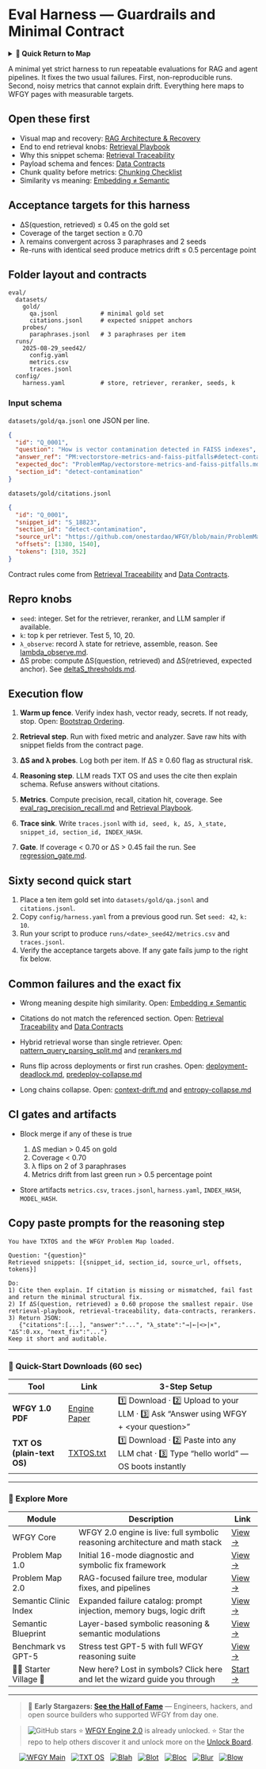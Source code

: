 # Eval Harness — Guardrails and Minimal Contract

<details>
  <summary><strong>🧭 Quick Return to Map</strong></summary>

<br>

  > You are in a sub-page of **Eval**.  
  > To reorient, go back here:  
  >
  > - [**Eval** — model evaluation and benchmarking](./README.md)  
  > - [**WFGY Global Fix Map** — main Emergency Room, 300+ structured fixes](../README.md)  
  > - [**WFGY Problem Map 1.0** — 16 reproducible failure modes](../../README.md)  
  >
  > Think of this page as a desk within a ward.  
  > If you need the full triage and all prescriptions, return to the Emergency Room lobby.
</details>


A minimal yet strict harness to run repeatable evaluations for RAG and agent pipelines. It fixes the two usual failures. First, non-reproducible runs. Second, noisy metrics that cannot explain drift. Everything here maps to WFGY pages with measurable targets.

## Open these first

* Visual map and recovery: [RAG Architecture & Recovery](https://github.com/onestardao/WFGY/blob/main/ProblemMap/rag-architecture-and-recovery.md)
* End to end retrieval knobs: [Retrieval Playbook](https://github.com/onestardao/WFGY/blob/main/ProblemMap/retrieval-playbook.md)
* Why this snippet schema: [Retrieval Traceability](https://github.com/onestardao/WFGY/blob/main/ProblemMap/retrieval-traceability.md)
* Payload schema and fences: [Data Contracts](https://github.com/onestardao/WFGY/blob/main/ProblemMap/data-contracts.md)
* Chunk quality before metrics: [Chunking Checklist](https://github.com/onestardao/WFGY/blob/main/ProblemMap/chunking-checklist.md)
* Similarity vs meaning: [Embedding ≠ Semantic](https://github.com/onestardao/WFGY/blob/main/ProblemMap/embedding-vs-semantic.md)

## Acceptance targets for this harness

* ΔS(question, retrieved) ≤ 0.45 on the gold set
* Coverage of the target section ≥ 0.70
* λ remains convergent across 3 paraphrases and 2 seeds
* Re-runs with identical seed produce metrics drift ≤ 0.5 percentage point

## Folder layout and contracts

```
eval/
  datasets/
    gold/
      qa.jsonl            # minimal gold set
      citations.jsonl     # expected snippet anchors
    probes/
      paraphrases.jsonl   # 3 paraphrases per item
  runs/
    2025-08-29_seed42/
      config.yaml
      metrics.csv
      traces.jsonl
  config/
    harness.yaml          # store, retriever, reranker, seeds, k
```

### Input schema

`datasets/gold/qa.jsonl` one JSON per line.

```json
{
  "id": "Q_0001",
  "question": "How is vector contamination detected in FAISS indexes",
  "answer_ref": "PM:vectorstore-metrics-and-faiss-pitfalls#detect-contamination",
  "expected_doc": "ProblemMap/vectorstore-metrics-and-faiss-pitfalls.md",
  "section_id": "detect-contamination"
}
```

`datasets/gold/citations.jsonl`

```json
{
  "id": "Q_0001",
  "snippet_id": "S_18823",
  "section_id": "detect-contamination",
  "source_url": "https://github.com/onestardao/WFGY/blob/main/ProblemMap/vectorstore-metrics-and-faiss-pitfalls.md",
  "offsets": [1380, 1540],
  "tokens": [310, 352]
}
```

Contract rules come from
[Retrieval Traceability](https://github.com/onestardao/WFGY/blob/main/ProblemMap/retrieval-traceability.md) and
[Data Contracts](https://github.com/onestardao/WFGY/blob/main/ProblemMap/data-contracts.md).

## Repro knobs

* `seed`: integer. Set for the retriever, reranker, and LLM sampler if available.
* `k`: top k per retriever. Test 5, 10, 20.
* `λ_observe`: record λ state for retrieve, assemble, reason. See [lambda\_observe.md](https://github.com/onestardao/WFGY/blob/main/ProblemMap/GlobalFixMap/Eval_Observability/lambda_observe.md).
* ΔS probe: compute ΔS(question, retrieved) and ΔS(retrieved, expected anchor). See [deltaS\_thresholds.md](https://github.com/onestardao/WFGY/blob/main/ProblemMap/GlobalFixMap/Eval_Observability/deltaS_thresholds.md).

## Execution flow

1. **Warm up fence**. Verify index hash, vector ready, secrets. If not ready, stop.
   Open: [Bootstrap Ordering](https://github.com/onestardao/WFGY/blob/main/ProblemMap/bootstrap-ordering.md).

2. **Retrieval step**. Run with fixed metric and analyzer. Save raw hits with snippet fields from the contract page.

3. **ΔS and λ probes**. Log both per item. If ΔS ≥ 0.60 flag as structural risk.

4. **Reasoning step**. LLM reads TXT OS and uses the cite then explain schema. Refuse answers without citations.

5. **Metrics**. Compute precision, recall, citation hit, coverage. See [eval\_rag\_precision\_recall.md](https://github.com/onestardao/WFGY/blob/main/ProblemMap/eval/eval_rag_precision_recall.md) and [Retrieval Playbook](https://github.com/onestardao/WFGY/blob/main/ProblemMap/retrieval-playbook.md).

6. **Trace sink**. Write `traces.jsonl` with `id, seed, k, ΔS, λ_state, snippet_id, section_id, INDEX_HASH`.

7. **Gate**. If coverage < 0.70 or ΔS > 0.45 fail the run. See [regression\_gate.md](https://github.com/onestardao/WFGY/blob/main/ProblemMap/GlobalFixMap/Eval_Observability/regression_gate.md).

## Sixty second quick start

1. Place a ten item gold set into `datasets/gold/qa.jsonl` and `citations.jsonl`.
2. Copy `config/harness.yaml` from a previous good run. Set `seed: 42`, `k: 10`.
3. Run your script to produce `runs/<date>_seed42/metrics.csv` and `traces.jsonl`.
4. Verify the acceptance targets above. If any gate fails jump to the right fix below.

## Common failures and the exact fix

* Wrong meaning despite high similarity.
  Open: [Embedding ≠ Semantic](https://github.com/onestardao/WFGY/blob/main/ProblemMap/embedding-vs-semantic.md)

* Citations do not match the referenced section.
  Open: [Retrieval Traceability](https://github.com/onestardao/WFGY/blob/main/ProblemMap/retrieval-traceability.md) and
  [Data Contracts](https://github.com/onestardao/WFGY/blob/main/ProblemMap/data-contracts.md)

* Hybrid retrieval worse than single retriever.
  Open: [pattern\_query\_parsing\_split.md](https://github.com/onestardao/WFGY/blob/main/ProblemMap/patterns/pattern_query_parsing_split.md) and
  [rerankers.md](https://github.com/onestardao/WFGY/blob/main/ProblemMap/rerankers.md)

* Runs flip across deployments or first run crashes.
  Open: [deployment-deadlock.md](https://github.com/onestardao/WFGY/blob/main/ProblemMap/deployment-deadlock.md),
  [predeploy-collapse.md](https://github.com/onestardao/WFGY/blob/main/ProblemMap/predeploy-collapse.md)

* Long chains collapse.
  Open: [context-drift.md](https://github.com/onestardao/WFGY/blob/main/ProblemMap/context-drift.md) and
  [entropy-collapse.md](https://github.com/onestardao/WFGY/blob/main/ProblemMap/entropy-collapse.md)

## CI gates and artifacts

* Block merge if any of these is true

  1. ΔS median > 0.45 on gold
  2. Coverage < 0.70
  3. λ flips on 2 of 3 paraphrases
  4. Metrics drift from last green run > 0.5 percentage point

* Store artifacts
  `metrics.csv`, `traces.jsonl`, `harness.yaml`, `INDEX_HASH`, `MODEL_HASH`.

## Copy paste prompts for the reasoning step

```
You have TXTOS and the WFGY Problem Map loaded.

Question: "{question}"
Retrieved snippets: [{snippet_id, section_id, source_url, offsets, tokens}]

Do:
1) Cite then explain. If citation is missing or mismatched, fail fast and return the minimal structural fix.
2) If ΔS(question, retrieved) ≥ 0.60 propose the smallest repair. Use retrieval-playbook, retrieval-traceability, data-contracts, rerankers.
3) Return JSON:
   {"citations":[...], "answer":"...", "λ_state":"→|←|<>|×", "ΔS":0.xx, "next_fix":"..."}
Keep it short and auditable.
```

---

### 🔗 Quick-Start Downloads (60 sec)

| Tool                       | Link                                                                                                                                       | 3-Step Setup                                                                             |
| -------------------------- | ------------------------------------------------------------------------------------------------------------------------------------------ | ---------------------------------------------------------------------------------------- |
| **WFGY 1.0 PDF**           | [Engine Paper](https://github.com/onestardao/WFGY/blob/main/I_am_not_lizardman/WFGY_All_Principles_Return_to_One_v1.0_PSBigBig_Public.pdf) | 1️⃣ Download · 2️⃣ Upload to your LLM · 3️⃣ Ask “Answer using WFGY + \<your question>”   |
| **TXT OS (plain-text OS)** | [TXTOS.txt](https://github.com/onestardao/WFGY/blob/main/OS/TXTOS.txt)                                                                     | 1️⃣ Download · 2️⃣ Paste into any LLM chat · 3️⃣ Type “hello world” — OS boots instantly |

---

### 🧭 Explore More

| Module                   | Description                                                                  | Link                                                                                               |
| ------------------------ | ---------------------------------------------------------------------------- | -------------------------------------------------------------------------------------------------- |
| WFGY Core                | WFGY 2.0 engine is live: full symbolic reasoning architecture and math stack | [View →](https://github.com/onestardao/WFGY/tree/main/core/README.md)                              |
| Problem Map 1.0          | Initial 16-mode diagnostic and symbolic fix framework                        | [View →](https://github.com/onestardao/WFGY/tree/main/ProblemMap/README.md)                        |
| Problem Map 2.0          | RAG-focused failure tree, modular fixes, and pipelines                       | [View →](https://github.com/onestardao/WFGY/blob/main/ProblemMap/rag-architecture-and-recovery.md) |
| Semantic Clinic Index    | Expanded failure catalog: prompt injection, memory bugs, logic drift         | [View →](https://github.com/onestardao/WFGY/blob/main/ProblemMap/SemanticClinicIndex.md)           |
| Semantic Blueprint       | Layer-based symbolic reasoning & semantic modulations                        | [View →](https://github.com/onestardao/WFGY/tree/main/SemanticBlueprint/README.md)                 |
| Benchmark vs GPT-5       | Stress test GPT-5 with full WFGY reasoning suite                             | [View →](https://github.com/onestardao/WFGY/tree/main/benchmarks/benchmark-vs-gpt5/README.md)      |
| 🧙‍♂️ Starter Village 🏡 | New here? Lost in symbols? Click here and let the wizard guide you through   | [Start →](https://github.com/onestardao/WFGY/blob/main/StarterVillage/README.md)                   |

---

> 👑 **Early Stargazers: [See the Hall of Fame](https://github.com/onestardao/WFGY/tree/main/stargazers)** —
> Engineers, hackers, and open source builders who supported WFGY from day one.

> <img src="https://img.shields.io/github/stars/onestardao/WFGY?style=social" alt="GitHub stars"> ⭐ [WFGY Engine 2.0](https://github.com/onestardao/WFGY/blob/main/core/README.md) is already unlocked. ⭐ Star the repo to help others discover it and unlock more on the [Unlock Board](https://github.com/onestardao/WFGY/blob/main/STAR_UNLOCKS.md).

<div align="center">

[![WFGY Main](https://img.shields.io/badge/WFGY-Main-red?style=flat-square)](https://github.com/onestardao/WFGY)
 
[![TXT OS](https://img.shields.io/badge/TXT%20OS-Reasoning%20OS-orange?style=flat-square)](https://github.com/onestardao/WFGY/tree/main/OS)
 
[![Blah](https://img.shields.io/badge/Blah-Semantic%20Embed-yellow?style=flat-square)](https://github.com/onestardao/WFGY/tree/main/OS/BlahBlahBlah)
 
[![Blot](https://img.shields.io/badge/Blot-Persona%20Core-green?style=flat-square)](https://github.com/onestardao/WFGY/tree/main/OS/BlotBlotBlot)
 
[![Bloc](https://img.shields.io/badge/Bloc-Reasoning%20Compiler-blue?style=flat-square)](https://github.com/onestardao/WFGY/tree/main/OS/BlocBlocBloc)
 
[![Blur](https://img.shields.io/badge/Blur-Text2Image%20Engine-navy?style=flat-square)](https://github.com/onestardao/WFGY/tree/main/OS/BlurBlurBlur)
 
[![Blow](https://img.shields.io/badge/Blow-Game%20Logic-purple?style=flat-square)](https://github.com/onestardao/WFGY/tree/main/OS/BlowBlowBlow)
 

</div>

